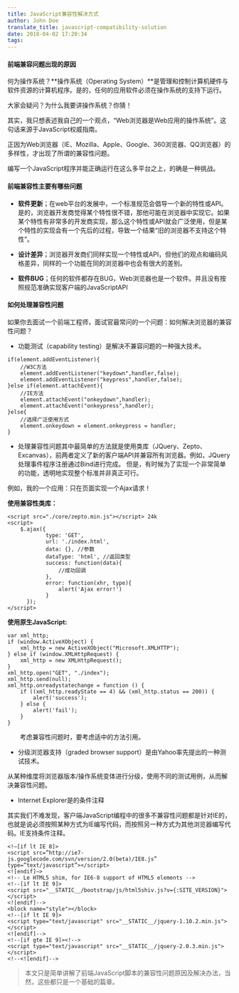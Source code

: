 ```yaml
---
title: JavaScript兼容性解决方式
author: John Doe
translate_title: javascript-compatibility-solution
date: 2018-04-02 17:20:34
tags:
---
```

#### 前端兼容问题出现的原因

何为操作系统？**操作系统（Operating System）**是管理和控制计算机硬件与软件资源的计算机程序。是的，任何的应用软件必须在操作系统的支持下运行。

大家会疑问？为什么我要讲操作系统？你猜！

其实，我只想表述我自己的一个观点，“Web浏览器是Web应用的操作系统”。这句话来源于JavaScript权威指南。

正因为Web浏览器（IE、Mozilla、Apple、Google、360浏览器、QQ浏览器）的多样性，才出现了所谓的兼容性问题。

编写一个JavaScript程序并能正确运行在这么多平台之上，的确是一种挑战。


#### 前端兼容性主要有哪些问题

- **软件更新**；在web平台的发展中，一个标准规范会倡导一个新的特性或API。是的，浏览器开发商觉得某个特性很不错，那他可能在浏览器中实现它。如果某个特性有非常多的开发商实现，那么这个特性或API就会广泛使用，但是某个特性的实现会有一个先后的过程，导致一个结果“旧的浏览器不支持这个特性”。

- **设计差异**；浏览器开发商们同样实现一个特性或API，但他们的观点和编码风格差异，同样的一个功能在同的浏览器中也会有很大的差别。

- **软件BUG**；任何的软件都存在BUG，Web浏览器也是一个软件。并且没有按照规范准确实现客户端的JavaScriptAPI

#### 如何处理兼容性问题

如果你去面试一个前端工程师，面试官最常问的一个问题：如何解决浏览器的兼容性问题？


- 功能测试（capability testing）是解决不兼容问题的一种强大技术。

```
if(element.addEventListener){
    //W3C方法
    element.addEventListener("keydown",handler,false);
    element.addEventListener("keypress",handler,false);
}else if(element.attachEvent){
    //IE方法
    element.attachEvent("onkeydown",handler);
    element.attachEvent("onkeypress",handler);
}else{
    //选择广泛使用方式
    element.onkeydown = element.onkeypress = handler;
}
```

- 处理兼容性问题其中最简单的方法就是使用类库（JQuery、Zepto、Excanvas），前两者定义了新的客户端API并兼容所有浏览器。例如，JQuery处理事件程序注册通过Bind进行完成。
但是，有时候为了实现一个非常简单的功能，透明地实现整个标准并非真正可行。

例如，我的一个应用：只在页面实现一个Ajax请求！

**使用兼容性类库：**

```
<script src="./core/zepto.min.js"></script> 24k
<script>
    $.ajax({
            type: 'GET',
            url: './index.html',
            data: {}, //参数
            dataType: 'html', //返回类型
            success: function(data){
                //成功回调
            },
            error: function(xhr, type){
                alert('Ajax error!')
            }
      });
</script>
```

**使用原生JavaScript:**

```
var xml_http;
if (window.ActiveXObject) {
    xml_http = new ActiveXObject("Microsoft.XMLHTTP");
} else if (window.XMLHttpRequest) {
    xml_http = new XMLHttpRequest();
}
xml_http.open("GET", "./index");
xml_http.send(null);
xml_http.onreadystatechange = function () {
    if ((xml_http.readyState == 4) && (xml_http.status == 200)) {
        alert('success');
    } else {
        alert('fail');
    }
}
```

　　考虑兼容性问题时，要考虑适中的方法引用。

- 分级浏览器支持（graded browser support）是由Yahoo率先提出的一种测试技术。

从某种维度将浏览器版本/操作系统变体进行分级，使用不同的测试用例，从而解决兼容性问题。

- Internet Explorer是的条件注释

其实我们不难发现，客户端JavaScript编程中的很多不兼容性问题都是针对IE的，也就是说必须按照某种方式为IE编写代码，而按照另一种方式为其他浏览器编写代码。IE支持条件注释。

```
<!–[if lt IE 8]>
<script src=”http://ie7-js.googlecode.com/svn/version/2.0(beta)/IE8.js” type=”text/javascript”></script>
<![endif]–>
<!-- Le HTML5 shim, for IE6-8 support of HTML5 elements -->
<!--[if lt IE 9]>
<script src="__STATIC__/bootstrap/js/html5shiv.js?v={:SITE_VERSION}"></script>
<![endif]-->
<block name="style"></block>
<!--[if lt IE 9]>
<script type="text/javascript" src="__STATIC__/jquery-1.10.2.min.js"></script>
<![endif]-->
<!--[if gte IE 9]><!-->
<script type="text/javascript" src="__STATIC__/jquery-2.0.3.min.js"></script>
<!--<![endif]-->
```

> 本文只是简单讲解了前端JavaScript脚本的兼容性问题原因及解决办法，当然，这些都只是一个基础的篇章。
